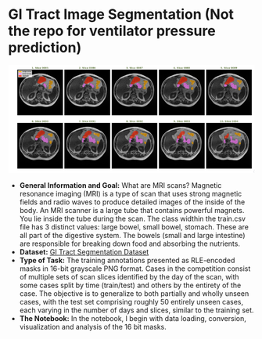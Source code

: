 # GI Tract Image Segmentation (Not the repo for ventilator pressure prediction)

![Scans](./scans.png)
- **General Information and Goal:**
  What are MRI scans?
Magnetic resonance imaging (MRI) is a type of scan that uses strong magnetic fields and radio waves to produce detailed images of the inside of the body. An MRI scanner is a large tube that contains powerful magnets. You lie inside the tube during the scan.
The class widthin the train.csv file has 3 distinct values: large bowel, small bowel, stomach. These are all part of the digestive system. The bowels (small and large intestine) are responsible for breaking down food and absorbing the nutrients.
- **Dataset:** [GI Tract Segmentation Dataset](https://www.kaggle.com/competitions/uw-madison-gi-tract-image-segmentation/data)
- **Type of Task:** The training annotations presented as RLE-encoded masks in 16-bit grayscale PNG format. Cases in the competition consist of multiple sets of scan slices identified by the day of the scan, with some cases split by time (train/test) and others by the entirety of the case. The objective is to generalize to both partially and wholly unseen cases, with the test set comprising roughly 50 entirely unseen cases, each varying in the number of days and slices, similar to the training set.
- **The Notebook:** In the notebook, I begin with data loading, conversion, visualization and analysis of the 16 bit masks.







